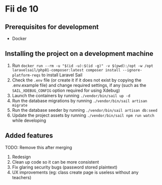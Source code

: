 # Fii de 10

## Prerequisites for development
- Docker

## Installing the project on a development machine
1. Run `docker run --rm -u "$(id -u):$(id -g)" -v $(pwd):/opt -w /opt laravelsail/php81-composer:latest composer install --ignore-platform-reqs` to install Laravel Sail
2. Check the `.env` file (or create it if it does not exist by copying the .env.example file) and change required settings, if any (such as the `SAIL_XDEBUG_CONFIG` option required for using Xdebug)
3. Launch the containers by running `./vendor/bin/sail up -d`
4. Run the database migrations by running `./vendor/bin/sail artisan migrate`
5. Run the database seeder by running `./vendor/bin/sail artisan db:seed`
6. Update the project assets by running `./vendor/bin/sail npm run watch` while developing

## Added features
TODO: Remove this after merging
1. Redesign
2. Clean up code so it can be more consistent
3. Fix glaring security bugs (password stored plaintext)
4. UX improvements (eg: class create page is useless without any teachers)
